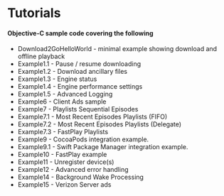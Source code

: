 Tutorials
=======================================

#### Objective-C sample code covering the following

* Download2GoHelloWorld - minimal example showing download and offline playback
* Example1.1 - Pause / resume downloading
* Example1.2 - Download ancillary files
* Example1.3 - Engine status
* Example1.4 - Engine performance settings
* Example1.5 - Advanced Logging
* Example6 - Client Ads sample
* Example7 - Playlists Sequential Episodes
* Example7.1 - Most Recent Episodes Playlists (FIFO)
* Example7.2 - Most Recent Episodes Playlists (Delegate)
* Example7.3 - FastPlay Playlists
* Example9 - CocoaPods integration example.
* Example9.1 - Swift Package Manager integration example.
* Example10 - FastPlay example
* Example11 - Unregister device(s)
* Example12 - Advanced error handling
* Example14 - Background Wake Processing
* Example15 - Verizon Server ads

